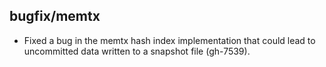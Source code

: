 ## bugfix/memtx

* Fixed a bug in the memtx hash index implementation that could lead to
  uncommitted data written to a snapshot file (gh-7539).
